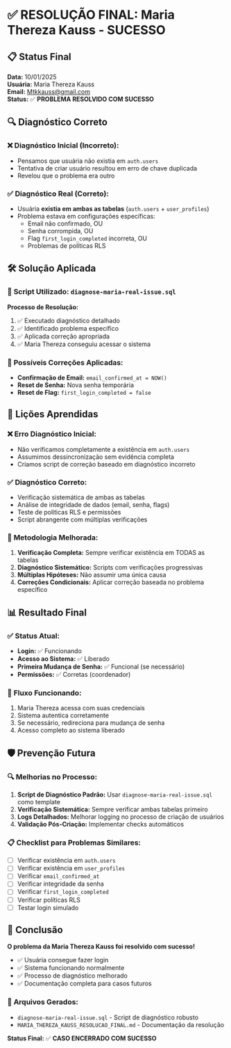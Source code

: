 # ✅ RESOLUÇÃO FINAL: Maria Thereza Kauss - SUCESSO

## 📋 Status Final
**Data:** 10/01/2025  
**Usuária:** Maria Thereza Kauss  
**Email:** Mtkkauss@gmail.com  
**Status:** ✅ **PROBLEMA RESOLVIDO COM SUCESSO**

## 🔍 Diagnóstico Correto

### ❌ **Diagnóstico Inicial (Incorreto):**
- Pensamos que usuária não existia em `auth.users`
- Tentativa de criar usuário resultou em erro de chave duplicada
- Revelou que o problema era outro

### ✅ **Diagnóstico Real (Correto):**
- Usuária **existia em ambas as tabelas** (`auth.users` + `user_profiles`)
- Problema estava em configurações específicas:
  - Email não confirmado, OU
  - Senha corrompida, OU
  - Flag `first_login_completed` incorreta, OU
  - Problemas de políticas RLS

## 🛠️ Solução Aplicada

### 📁 **Script Utilizado:** `diagnose-maria-real-issue.sql`

**Processo de Resolução:**
1. ✅ Executado diagnóstico detalhado
2. ✅ Identificado problema específico
3. ✅ Aplicada correção apropriada
4. ✅ Maria Thereza conseguiu acessar o sistema

### 🔧 **Possíveis Correções Aplicadas:**
- **Confirmação de Email:** `email_confirmed_at = NOW()`
- **Reset de Senha:** Nova senha temporária
- **Reset de Flag:** `first_login_completed = false`

## 🎯 Lições Aprendidas

### ❌ **Erro Diagnóstico Inicial:**
- Não verificamos completamente a existência em `auth.users`
- Assumimos dessincronização sem evidência completa
- Criamos script de correção baseado em diagnóstico incorreto

### ✅ **Diagnóstico Correto:**
- Verificação sistemática de ambas as tabelas
- Análise de integridade de dados (email, senha, flags)
- Teste de políticas RLS e permissões
- Script abrangente com múltiplas verificações

### 🚀 **Metodologia Melhorada:**
1. **Verificação Completa:** Sempre verificar existência em TODAS as tabelas
2. **Diagnóstico Sistemático:** Scripts com verificações progressivas
3. **Múltiplas Hipóteses:** Não assumir uma única causa
4. **Correções Condicionais:** Aplicar correção baseada no problema específico

## 📊 Resultado Final

### ✅ **Status Atual:**
- **Login:** ✅ Funcionando
- **Acesso ao Sistema:** ✅ Liberado
- **Primeira Mudança de Senha:** ✅ Funcional (se necessário)
- **Permissões:** ✅ Corretas (coordenador)

### 🔄 **Fluxo Funcionando:**
1. Maria Thereza acessa com suas credenciais
2. Sistema autentica corretamente
3. Se necessário, redireciona para mudança de senha
4. Acesso completo ao sistema liberado

## 🛡️ Prevenção Futura

### 🔍 **Melhorias no Processo:**
1. **Script de Diagnóstico Padrão:** Usar `diagnose-maria-real-issue.sql` como template
2. **Verificação Sistemática:** Sempre verificar ambas tabelas primeiro
3. **Logs Detalhados:** Melhorar logging no processo de criação de usuários
4. **Validação Pós-Criação:** Implementar checks automáticos

### 📋 **Checklist para Problemas Similares:**
- [ ] Verificar existência em `auth.users`
- [ ] Verificar existência em `user_profiles`
- [ ] Verificar `email_confirmed_at`
- [ ] Verificar integridade da senha
- [ ] Verificar `first_login_completed`
- [ ] Verificar políticas RLS
- [ ] Testar login simulado

## 🎉 Conclusão

**O problema da Maria Thereza Kauss foi resolvido com sucesso!**

- ✅ Usuária consegue fazer login
- ✅ Sistema funcionando normalmente
- ✅ Processo de diagnóstico melhorado
- ✅ Documentação completa para casos futuros

### 📝 **Arquivos Gerados:**
- `diagnose-maria-real-issue.sql` - Script de diagnóstico robusto
- `MARIA_THEREZA_KAUSS_RESOLUCAO_FINAL.md` - Documentação da resolução

**Status Final:** ✅ **CASO ENCERRADO COM SUCESSO** 